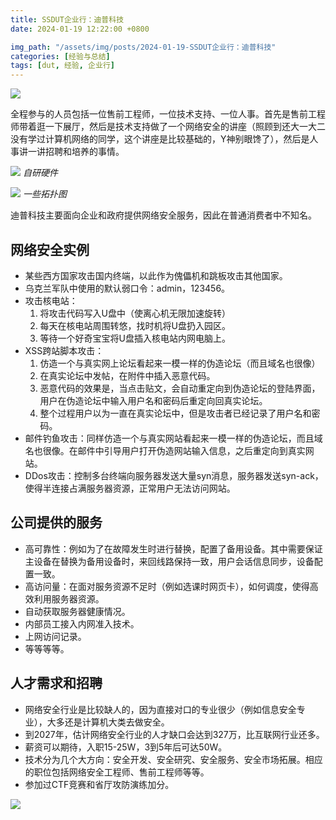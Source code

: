 ```yaml
---
title: SSDUT企业行：迪普科技
date: 2024-01-19 12:22:00 +0800

img_path: "/assets/img/posts/2024-01-19-SSDUT企业行：迪普科技"
categories: [经验与总结]
tags: [dut, 经验, 企业行]
---
```


![](1.jpg)

全程参与的人员包括一位售前工程师，一位技术支持、一位人事。首先是售前工程师带着逛一下展厅，然后是技术支持做了一个网络安全的讲座（照顾到还大一大二没有学过计算机网络的同学，这个讲座是比较基础的，Y神别眼馋了），然后是人事讲一讲招聘和培养的事情。

![](2.jpg)
_自研硬件_

![](3.jpg)
_一些拓扑图_

迪普科技主要面向企业和政府提供网络安全服务，因此在普通消费者中不知名。

## 网络安全实例

- 某些西方国家攻击国内终端，以此作为傀儡机和跳板攻击其他国家。
- 乌克兰军队中使用的默认弱口令：admin，123456。
- 攻击核电站：
  1. 将攻击代码写入U盘中（使离心机无限加速旋转）
  2. 每天在核电站周围转悠，找时机将U盘扔入园区。
  3. 等待一个好奇宝宝将U盘插入核电站内网电脑上。
- XSS跨站脚本攻击：
  1. 仿造一个与真实网上论坛看起来一模一样的伪造论坛（而且域名也很像）
  2. 在真实论坛中发帖，在附件中插入恶意代码。
  3. 恶意代码的效果是，当点击贴文，会自动重定向到伪造论坛的登陆界面，用户在伪造论坛中输入用户名和密码后重定向回真实论坛。
  4. 整个过程用户以为一直在真实论坛中，但是攻击者已经记录了用户名和密码。
- 邮件钓鱼攻击：同样仿造一个与真实网站看起来一模一样的伪造论坛，而且域名也很像。在邮件中引导用户打开伪造网站输入信息，之后重定向到真实网站。
- DDos攻击：控制多台终端向服务器发送大量syn消息，服务器发送syn-ack，使得半连接占满服务器资源，正常用户无法访问网站。

## 公司提供的服务

- 高可靠性：例如为了在故障发生时进行替换，配置了备用设备。其中需要保证主设备在替换为备用设备时，来回线路保持一致，用户会话信息同步，设备配置一致。
- 高访问量：在面对服务资源不足时（例如选课时网页卡），如何调度，使得高效利用服务器资源。
- 自动获取服务器健康情况。
- 内部员工接入内网准入技术。
- 上网访问记录。
- 等等等等。

## 人才需求和招聘

- 网络安全行业是比较缺人的，因为直接对口的专业很少（例如信息安全专业），大多还是计算机大类去做安全。
- 到2027年，估计网络安全行业的人才缺口会达到327万，比互联网行业还多。
- 薪资可以期待，入职15-25W，3到5年后可达50W。
- 技术分为几个大方向：安全开发、安全研究、安全服务、安全市场拓展。相应的职位包括网络安全工程师、售前工程师等等。
- 参加过CTF竞赛和省厅攻防演练加分。

![](4.jpg)
